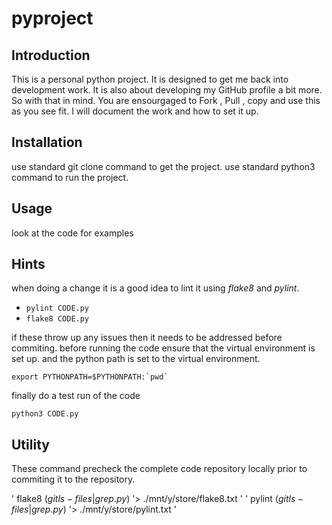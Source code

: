 # pyproject

## Introduction

This is a personal python project. It is designed to get me back into
development work. It is also about developing my GitHub profile a bit more.
So with that in mind. You are ensourgaged to Fork , Pull , copy and use this
as you see fit. I will document the work and how to set it up.

## Installation

use standard git clone command to get the project.
use standard python3 command to run the project.

## Usage

look at the code for examples

## Hints

when doing a change it is a good idea to lint it using *flake8* and *pylint*.

* `pylint CODE.py`
* `flake8 CODE.py`

if these throw up any issues then it needs to be addressed before commiting.
before running the code ensure that the virtual environment is set up.
and the python path is set to the virtual environment.

``export PYTHONPATH=$PYTHONPATH:`pwd` ``

finally do a test run of the code 

`python3 CODE.py`

## Utility

These command precheck the complete code repository locally prior to commiting it to the repository.

' flake8 $(git ls-files | grep .py$) '> ./mnt/y/store/flake8.txt '
' pylint $(git ls-files | grep .py$) '> ./mnt/y/store/pylint.txt '
